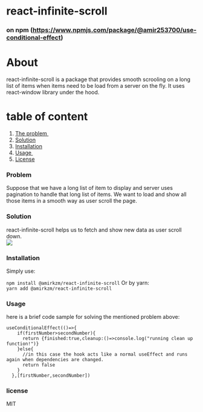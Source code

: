 # react-infinite-scroll

### on npm (https://www.npmjs.com/package/@amir253700/use-conditional-effect)

# About

react-infinite-scroll is a package that provides smooth scrooling on a long list of items when items need to be load from a server on the fly. It uses react-window library under the hood.

# table of content

1. [The problem ](#problem)
2. [Solution ](#solution)
3. [Installation](#installation)
4. [Usage ](#usage)
5. [License ](#license)

### Problem

Suppose that we have a long list of item to display and server uses pagination to handle that long list of items. We want to load and show all those items in a smooth way as user scroll the page.

### Solution

react-infinite-scroll helps us to fetch and show new data as user scroll down.<br>
![](https://github.com/Your_Repository_Name/Your_GIF_Name.gif)

### Installation

Simply use:<br>

<code>npm install @amirkzm/react-infinite-scroll</code>
Or by yarn:<br>
<code>yarn add @amirkzm/react-infinite-scroll</code>

### Usage

here is a brief code sample for solving the mentioned problem above:

```
useConditionalEffect(()=>{
    if(firstNumber>secondNumber){
      return {finished:true,cleanup:()=>console.log("running clean up function!")}
    }else{
      //in this case the hook acts like a normal useEffect and runs again when dependencies are changed.
      return false
    }
  },[firstNumber,secondNumber])
```

### license

MIT
